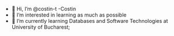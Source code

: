 - 👋 Hi, I’m @costin-t -Costin
- 👀 I’m interested in learning as much as possible 
- 🌱 I’m currently learning Databases and Software Technologies at University of Bucharest;
